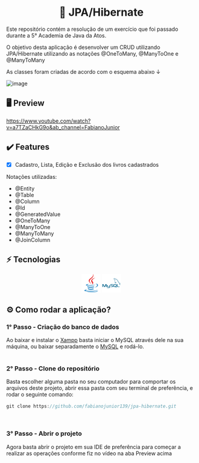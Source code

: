 <h1 align="center">🎲 JPA/Hibernate</h1>
<p>Este repositório contém a resolução de um exercício que foi passado durante a 5° Academia de Java da Atos.</p>
<p>O objetivo desta aplicação é desenvolver um CRUD utilizando JPA/Hibernate utilizando as notações @OneToMany, @ManyToOne e @ManyToMany</p>
<p>As classes foram criadas de acordo com o esquema abaixo ↓

![image](https://github.com/fabianojunior139/jpa-hibernate/assets/100708547/6ccd7735-c232-4020-b2fd-0b50caea6af6)


## 🖥 Preview
https://www.youtube.com/watch?v=a7TZaCHkG9o&ab_channel=FabianoJunior

## :heavy_check_mark: Features
- [x] Cadastro, Lista, Edição e Exclusão dos livros cadastrados

Notações utilizadas: 
* @Entity
* @Table
* @Column
* @Id
* @GeneratedValue
* @OneToMany
* @ManyToOne
* @ManyToMany
* @JoinColumn



## ⚡ Tecnologias
<div align="center"> 
  <img alt="Fabiano-Java" height="50" width="50" src="https://github.com/devicons/devicon/blob/master/icons/java/java-original.svg">
  <img alt="Fabiano-MySQL" height="50" width="50" src="https://github.com/devicons/devicon/blob/master/icons/mysql/mysql-plain-wordmark.svg">
</div> 

## ⚙ Como rodar a aplicação? 

### 1° Passo - Criação do banco de dados
Ao baixar e instalar o <a href="https://www.apachefriends.org/pt_br/download.html">Xampp</a> basta iniciar o MySQL através dele na sua máquina, ou baixar separadamente o <a href="https://www.mysql.com/downloads/">MySQL</a> e rodá-lo.
<br><br>

### 2° Passo - Clone do repositório
Basta escolher alguma pasta no seu computador para comportar os arquivos deste projeto, abrir essa pasta com seu terminal de preferência, e rodar o seguinte comando:
```ts
git clone https://github.com/fabianojunior139/jpa-hibernate.git
```
<br>

### 3° Passo - Abrir o projeto
Agora basta abrir o projeto em sua IDE de preferência para começar a realizar as operações conforme fiz no vídeo na aba Preview acima

